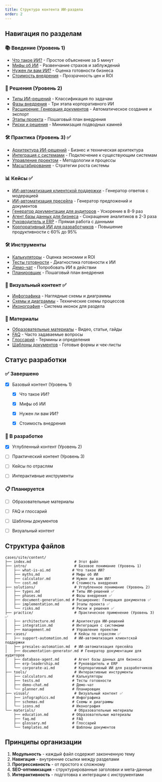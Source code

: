 ```yaml
---
title: Структура контента ИИ-раздела
order: 2
---
```


## Навигация по разделам

### 📚 Введение (Уровень 1)

-  [Что такое ИИ?](/ai/intro/what-is-ai) - Простое объяснение за 5 минут
-  [Мифы об ИИ](/ai/intro/myths) - Развенчание страхов и заблуждений
-  [Нужен ли вам ИИ?](/ai/intro/calculator) - Оценка готовности бизнеса
-  [Стоимость внедрения](/ai/intro/cost) - Прозрачность цен и ROI

### 🔧 Решения (Уровень 2)

-  [Типы ИИ-решений](/ai/solutions/types) - Классификация по задачам
-  [Фазы внедрения](/ai/solutions/phases) - Три этапа корпоративного ИИ
-  [Расширение: Генерация документов](/ai/solutions/document-generation) - Автоматическое создание и экспорт
-  [Этапы проекта](/ai/solutions/implementation) - Пошаговый план внедрения
-  [Риски и решения](/ai/solutions/risks) - Минимизация подводных камней

### 🛠️ Практика (Уровень 3) ✅

-  [Архитектура ИИ-решений](/ai/practice/architecture) - Бизнес и техническая архитектура
-  [Интеграция с системами](/ai/practice/integration) - Подключение к существующим системам
-  [Управление проектом](/ai/practice/management) - Методологии и процессы
-  [Масштабирование](/ai/practice/scaling) - Стратегии роста системы

### 📊 Кейсы ✅

-  [ИИ-автоматизация клиентской поддержки](/ai/cases/support-automation) - Генератор ответов с модерацией
-  [ИИ-автоматизация пресейла](/ai/cases/presales-automation) - Генератор предложений и документов
-  [Генератор документации для аудиторов](/ai/cases/documentation-generator) - Ускорение в 8-9 раз
-  [Агент базы данных для бизнеса](/ai/cases/database-agent) - Сокращение аналитиков в 2-3 раза
-  [Руководитель и ERP](/ai/cases/erp-leadership) - Прямая работа с данными
-  [Корпоративный ИИ для разработчиков](/ai/cases/corporate-ai) - Повышение продуктивности с 60% до 95%

### 🛠️ Инструменты

-  [Калькуляторы](/ai/tools/calculators) - Оценка экономии и ROI
-  [Тесты готовности](/ai/tools/tests) - Диагностика готовности к ИИ
-  [Демо-чат](/ai/tools/demo-chat) - Попробовать ИИ в действии
-  [Планировщик](/ai/tools/planner) - Пошаговый план внедрения

### 🎨 Визуальный контент ✅

-  [Инфографика](/ai/visual/infographics) - Наглядные схемы и диаграммы
-  [Схемы и диаграммы](/ai/visual/schemas) - Технические схемы процессов
-  [Иконография](/ai/visual/icons) - Система иконок для раздела

### 📖 Материалы

-  [Образовательные материалы](/ai/materials/education) - Видео, статьи, гайды
-  [FAQ](/ai/materials/faq) - Часто задаваемые вопросы
-  [Глоссарий](/ai/materials/glossary) - Термины и определения
-  [Шаблоны документов](/ai/materials/templates) - Готовые формы и чек-листы

## Статус разработки

### ✅ Завершено

* [x] Базовый контент (Уровень 1)

   * [x] Что такое ИИ?

   * [x] Мифы об ИИ

   * [x] Нужен ли вам ИИ?

   * [x] Стоимость внедрения

### 🔄 В разработке

* [x] Углубленный контент (Уровень 2)

* [ ] Практический контент (Уровень 3)

* [ ] Кейсы по отраслям

* [ ] Интерактивные инструменты

### 📋 Планируется

* [ ] Образовательные материалы

* [ ] FAQ и глоссарий

* [ ] Шаблоны документов

* [ ] Визуальный контент

## Структура файлов

```
cases/site/content/
├── index.md                    # Этот файл
├── intro/                      # Базовое понимание (Уровень 1)
│   ├── what-is-ai.md          # Что такое ИИ?
│   ├── myths.md               # Мифы об ИИ
│   ├── calculator.md          # Нужен ли вам ИИ?
│   └── cost.md                # Стоимость внедрения
├── solutions/                  # Углубленное понимание (Уровень 2)
│   ├── types.md               # Типы ИИ-решений ✅
│   ├── phases.md              # Фазы внедрения ✅
│   ├── document-generation.md # Расширение: Генерация документов ✅
│   ├── implementation.md      # Этапы проекта ✅
│   └── risks.md               # Риски и решения ✅
├── practice/                   # Практическое применение (Уровень 3) ✅
│   ├── architecture.md        # Архитектура ИИ-решений
│   ├── integration.md         # Интеграция с системами
│   ├── management.md          # Управление проектом
├── cases/                      # Кейсы по отраслям ✅
│   ├── support-automation.md   # ИИ-автоматизация клиентской поддержки
│   ├── presales-automation.md  # ИИ-автоматизация пресейла
│   ├── documentation-generator.md # Генератор документации для аудиторов
│   ├── database-agent.md       # Агент базы данных для бизнеса
│   ├── erp-leadership.md       # Руководитель и ERP
│   └── corporate-ai.md         # Корпоративный ИИ для разработчиков
├── tools/                      # Интерактивные инструменты
│   ├── calculators.md         # Калькуляторы
│   ├── tests.md               # Тесты готовности
│   ├── demo-chat.md           # Демо-чат
│   └── planner.md             # Планировщик
├── visual/                     # Визуальный контент ✅
│   ├── infographics.md        # Инфографика
│   ├── schemas.md             # Схемы и диаграммы
│   └── icons.md               # Иконография
└── materials/                  # Образовательные материалы
    ├── education.md           # Образовательные материалы
    ├── faq.md                 # FAQ
    ├── glossary.md            # Глоссарий
    └── templates.md           # Шаблоны документов
```

## Принципы организации

1. **Модульность** - каждый файл содержит законченную тему
2. **Навигация** - внутренние ссылки между разделами
3. **Прогрессивность** - от простого к сложному
4. **SEO-оптимизация** - структурированные заголовки и мета-данные
5. **Интерактивность** - подготовка к интеграции с инструментами